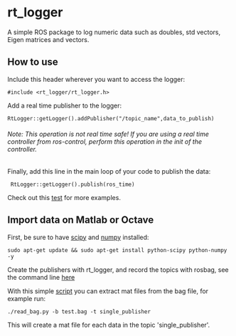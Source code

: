 # rt_logger

A simple ROS package to log numeric data such as doubles, std vectors, Eigen matrices and vectors.

## How to use

Include this header wherever you want to access the logger:

`#include <rt_logger/rt_logger.h>`

Add a real time publisher to the logger:

` RtLogger::getLogger().addPublisher("/topic_name",data_to_publish) `

*<h6>Note: This operation is not real time safe! If you are using a real time controller from ros-control, perform this operation in the init of the controller.</h6>*

Finally, add this line in the main loop of your code to publish the data:

` RtLogger::getLogger().publish(ros_time)`

Check out this [test](https://github.com/graiola/rt_logger/blob/master/test/rt_logger_test.cpp) for more examples.

## Import data on Matlab or Octave
First, be sure to have [scipy](https://www.scipy.org/) and [numpy](https://numpy.org/) installed:

`sudo apt-get update && sudo apt-get install python-scipy python-numpy -y`

Create the publishers with rt_logger, and record the topics with rosbag, see the command line [here](http://wiki.ros.org/rosbag/Commandline)

With this simple [script](https://github.com/graiola/rt_logger/blob/master/scripts/read_bag.py) you can extract mat files from the bag file, for example run:

` ./read_bag.py -b test.bag -t single_publisher `

This will create a mat file for each data in the topic 'single_publisher'.